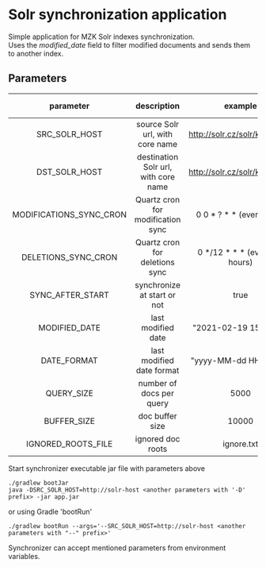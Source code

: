 # Solr synchronization application

Simple application for MZK Solr indexes synchronization. \
Uses the *modified_date* field to filter modified documents and sends them to another index.

## Parameters

|          parameter       |    description                          |              example           | required |    default value   |
|:------------------------:|:---------------------------------------:|:------------------------------:|:--------:|:------------------:|
|  SRC_SOLR_HOST           |   source Solr url, with core name       |  http://solr.cz/solr/kramerius |   true   |      |
|  DST_SOLR_HOST           |   destination Solr url, with core name  |  http://solr.cz/solr/kramerius |   true   |      |
|  MODIFICATIONS_SYNC_CRON |   Quartz cron for modification sync     |  0 0 * ? * * (every hour)      |   true   |      |
|  DELETIONS_SYNC_CRON     |   Quartz cron for deletions sync        |  0 */12 * * * (every 12 hours) |   true   |      |
|  SYNC_AFTER_START        |   synchronize at start or not           |  true                          |   false  | false|
|  MODIFIED_DATE           |   last modified date                    |  "2021-02-19 15:00:00"         |   true   |      |
|  DATE_FORMAT             |   last modified date format             |  "yyyy-MM-dd HH:mm:ss"         |   true   |      |
|  QUERY_SIZE              |   number of docs per query              |  5000                          |   false  | 1000 |
|  BUFFER_SIZE             |   doc buffer size                       |  10000                         |   false  | 5000 |
|  IGNORED_ROOTS_FILE      |   ignored doc roots                     |  ignore.txt                    |   false  | null |


Start synchronizer executable jar file with parameters above
```
./gradlew bootJar
java -DSRC_SOLR_HOST=http://solr-host <another parameters with '-D' prefix> -jar app.jar
```

or using Gradle 'bootRun'
```
./gradlew bootRun --args='--SRC_SOLR_HOST=http://solr-host <another parameters with "--" prefix>'
```

Synchronizer can accept mentioned parameters from environment variables.
